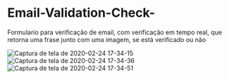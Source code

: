 # Email-Validation-Check-
Formulario para verificação de email, com verificação em tempo real, que retorna uma frase junto com uma imagem, se está verificado ou não 



![Captura de tela de 2020-02-24 17-34-15](https://user-images.githubusercontent.com/46541402/75189395-d6137b80-572c-11ea-931f-c1c959a4bc6e.png)
![Captura de tela de 2020-02-24 17-34-36](https://user-images.githubusercontent.com/46541402/75189397-d6ac1200-572c-11ea-8b4c-5ff6a544c327.png)
![Captura de tela de 2020-02-24 17-34-51](https://user-images.githubusercontent.com/46541402/75189398-d6ac1200-572c-11ea-8f21-420e371e8aa5.png)
